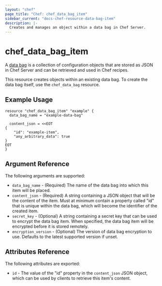 ```yaml
---
layout: "chef"
page_title: "Chef: chef_data_bag_item"
sidebar_current: "docs-chef-resource-data-bag-item"
description: |-
  Creates and manages an object within a data bag in Chef Server.
---
```


# chef_data_bag_item

A [data bag](http://docs.chef.io/data_bags.html) is a collection of
configuration objects that are stored as JSON in Chef Server and can be
retrieved and used in Chef recipes.

This resource creates objects within an existing data bag. To create the
data bag itself, use the ``chef_data_bag`` resource.

## Example Usage

```hcl
resource "chef_data_bag_item" "example" {
  data_bag_name = "example-data-bag"

  content_json = <<EOT
{
    "id": "example-item",
    "any_arbitrary_data": true
}
EOT
}
```

## Argument Reference

The following arguments are supported:

* `data_bag_name` - (Required) The name of the data bag into which this item
  will be placed.
* `content_json` - (Required) A string containing a JSON object that will be
  the content of the item. Must at minimum contain a property called "id"
  that is unique within the data bag, which will become the identifier of
  the created item.
* `secret_key` - (Optional) A string containing a secret key that can be used
  to encrypt the data bag item. When specified, the data bag item will be
  encrypted before it is stored remotely.
* `encryption_version` - (Optional) The version of data bag encryption to use.
  Defaults to the latest supported version if unset.

## Attributes Reference

The following attributes are exported:

* `id` - The value of the "id" property in the ``content_json`` JSON object,
  which can be used by clients to retrieve this item's content.
